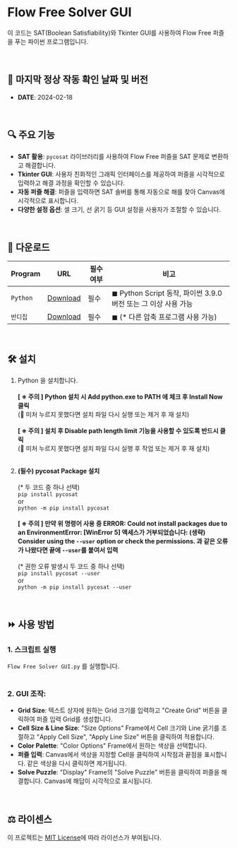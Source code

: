 # Flow Free Solver GUI
이 코드는 SAT(Boolean Satisfiability)와 Tkinter GUI를 사용하여 Flow Free 퍼즐을 푸는 파이썬 프로그램입니다.

<BR>

## 📅 마지막 정상 작동 확인 날짜 및 버전
- **DATE**: 2024-02-18

<BR>

## 🔍 주요 기능
- **SAT 활용**: `pycosat` 라이브러리를 사용하여 Flow Free 퍼즐을 SAT 문제로 변환하고 해결합니다.
- **Tkinter GUI**: 사용자 친화적인 그래픽 인터페이스를 제공하여 퍼즐을 시각적으로 입력하고 해결 과정을 확인할 수 있습니다.
- **자동 퍼즐 해결**: 퍼즐을 입력하면 SAT 솔버를 통해 자동으로 해를 찾아 Canvas에 시각적으로 표시합니다.
- **다양한 설정 옵션**: 셀 크기, 선 굵기 등 GUI 설정을 사용자가 조절할 수 있습니다.

<BR>

## 💾 다운로드 <BR>
| Program                                | URL                                                | 필수여부 | 비고                                                                                           |
|----------------------------------------|----------------------------------------------------|----------|------------------------------------------------------------------------------------------------|
| `Python`            | [Download](https://www.python.org/downloads/release/python-390/)   | 필수     | ◼ Python Script 동작, 파이썬 3.9.0 버전 또는 그 이상 사용 가능 |
| `반디집`             | [Download](https://kr.bandisoft.com/bandizip/)   | 필수     | ◼ (* 다른 압축 프로그램 사용 가능) |

<BR>

## 🛠️ 설치

1. Python 을 설치합니다. <BR> <BR>
**[ ※ 주의 ] Python 설치 시 Add python.exe to PATH 에 체크 후 Install Now 클릭** <BR>
(📌 미처 누르지 못했다면 설치 파일 다시 실행 또는 제거 후 재 설치) <BR> <BR>
**[ ※ 주의 ] 설치 후 Disable path length limit 기능을 사용할 수 있도록 반드시 클릭** <BR>
(📌 미처 누르지 못했다면 설치 파일 다시 실행 후 작업 또는 제거 후 재 설치) <BR> <BR>

2. **(필수) pycosat Package 설치** <BR> <BR>
(* 두 코드 중 하나 선택) <BR>
`pip install pycosat` <BR>
or <BR>
`python -m pip install pycosat` <BR> <BR>
**[ ※ 주의 ] 만약 위 명령어 사용 중 ERROR: Could not install packages due to an EnvironmentError: [WinError 5] 액세스가 거부되었습니다: (생략) Consider using the `--user` option or check the permissions. 과 같은 오류가 나왔다면 끝에 `--user`를 붙여서 입력** <BR> <BR>
(* 권한 오류 발생시 두 코드 중 하나 선택) <BR>
`pip install pycosat --user` <BR>
or <BR>
`python -m pip install pycosat --user` <BR>

<BR>

## ⏩ 사용 방법

### 1. **스크립트 실행**

`Flow Free Solver GUI.py` 를 실행합니다. <BR> <BR>

### 2. **GUI 조작**: 

   - **Grid Size**: 텍스트 상자에 원하는 Grid 크기를 입력하고 "Create Grid" 버튼을 클릭하여 퍼즐 입력 Grid를 생성합니다.
   - **Cell Size & Line Size**: "Size Options" Frame에서 Cell 크기와 Line 굵기를 조절하고 "Apply Cell Size", "Apply Line Size" 버튼을 클릭하여 적용합니다.
   - **Color Palette**: "Color Options" Frame에서 원하는 색상을 선택합니다.
   - **퍼즐 입력**: Canvas에서 색상을 지정할 Cell을 클릭하여 시작점과 끝점을 표시합니다. 같은 색상을 다시 클릭하면 제거됩니다.
   - **Solve Puzzle**: "Display" Frame의 "Solve Puzzle" 버튼을 클릭하여 퍼즐을 해결합니다. Canvas에 해답이 시각적으로 표시됩니다.
     
<BR>

## ⚖️ 라이센스
이 프로젝트는 [MIT License](LICENSE)에 따라 라이선스가 부여됩니다.
